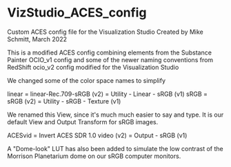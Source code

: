 # VizStudio_ACES_config
Custom ACES config file for the Visualization Studio
Created by Mike Schmitt, March 2022

This is a modified ACES config combining elements from the
Substance Painter OCIO_v1 config and some of the newer naming conventions from RedShift ocio_v2 config
modified for the Visualization Studio

We changed some of the color space names to simplify

linear = linear-Rec.709-sRGB (v2) = Utility - Linear - sRGB (v1)
sRGB = sRGB (v2) = Utility - sRGB - Texture (v1)

We renamed this View, since it's much much easier to say and type.  It is our default View and Output Transform for sRGB images.

ACESvid = Invert ACES SDR 1.0 video (v2) = Output - sRGB (v1)

A "Dome-look" LUT has also been added to simulate the low contrast of the Morrison Planetarium dome on our sRGB computer monitors.
